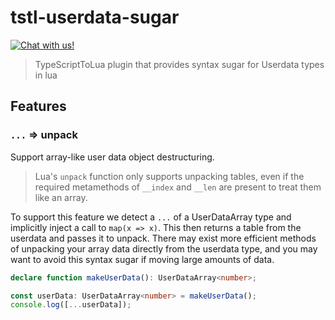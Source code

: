 # tstl-userdata-sugar
<a href="https://discord.gg/eukcq5m"><img alt="Chat with us!" src="https://img.shields.io/discord/766898804896038942.svg?colorB=7581dc&logo=discord&logoColor=white"></a>
> TypeScriptToLua plugin that provides syntax sugar for Userdata types in lua

## Features

### `...` => unpack
Support array-like user data object destructuring.
> Lua's `unpack` function only supports unpacking tables, even if the required metamethods of `__index` and `__len` are present to treat them like an array.

To support this feature we detect a `...` of a UserDataArray type and implicitly inject a call to `map(x => x)`. This then returns a table from the userdata and passes it to unpack. There may exist more efficient methods of unpacking your array data directly from the userdata type, and you may want to avoid this syntax sugar if moving large amounts of data.

```ts
declare function makeUserData(): UserDataArray<number>;

const userData: UserDataArray<number> = makeUserData();
console.log([...userData]);
```

